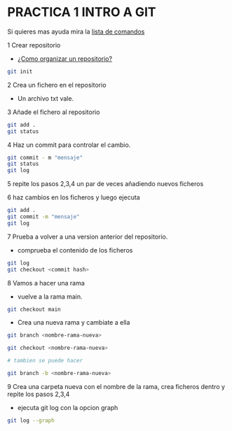 # PRACTICA 1 INTRO A GIT

Si quieres mas ayuda mira la [lista de comandos](/comandos/listado.md)


1 Crear repositorio

  - [¿Como organizar un repositorio?](/introduccion/organizacion_repositorio.md)

  ``` bash
  git init
  ```

2 Crea un fichero en el repositorio

  - Un archivo txt vale.

3 Añade el fichero al repositorio
  ``` bash
  git add .
  git status
  ```

4 Haz un commit para controlar el cambio.
  ``` bash
  git commit - m "mensaje"
  git status
  git log 
  ```

5 repite los pasos 2,3,4 un par de veces añadiendo nuevos ficheros

6 haz cambios en los ficheros y luego ejecuta
  ``` bash
  git add .
  git commit -m "mensaje"
  git log
  ```

7 Prueba a volver a una version anterior del repositorio.

  - comprueba el contenido de los ficheros
  ``` bash
  git log
  git checkout <commit hash>
  ```

8 Vamos a hacer una rama
  - vuelve a la rama main.
  ``` bash
  git checkout main
  ```  
  - Crea una nueva rama y cambiate a ella
  ``` bash
  git branch <nombre-rama-nueva>

  git checkout <nombre-rama-nueva>

  # tambien se puede hacer

  git branch -b <nombre-rama-nueva>
  ```  

9 Crea una carpeta nueva con el nombre de la rama, crea ficheros dentro y repite los pasos 2,3,4

   - ejecuta git log con la opcion graph
  ``` bash
  git log --graph
  ```  







